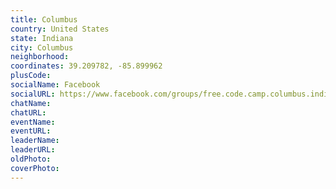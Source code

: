 ```yaml
---
title: Columbus
country: United States
state: Indiana
city: Columbus
neighborhood: 
coordinates: 39.209782, -85.899962
plusCode:
socialName: Facebook
socialURL: https://www.facebook.com/groups/free.code.camp.columbus.indiana/
chatName:
chatURL:
eventName:
eventURL:
leaderName:
leaderURL:
oldPhoto: 
coverPhoto:
---
```

